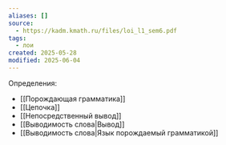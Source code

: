 ```yaml
---
aliases: []
source:
  - https://kadm.kmath.ru/files/loi_l1_sem6.pdf
tags:
  - лои
created: 2025-05-28
modified: 2025-06-04
---
```

Определения:
- [[Порождающая грамматика]]
- [[Цепочка]]
- [[Непосредственный вывод]]
- [[Выводимость слова|Вывод]]
- [[Выводимость слова|Язык порождаемый грамматикой]]
